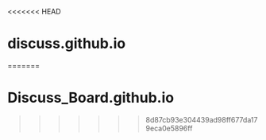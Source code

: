<<<<<<< HEAD
# discuss.github.io
=======
# Discuss_Board.github.io
>>>>>>> 8d87cb93e304439ad98ff677da179eca0e5896ff
